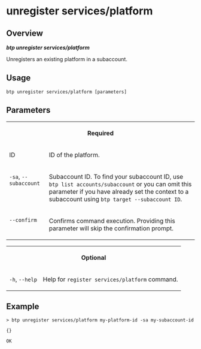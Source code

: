 <!-- loio4ab18b71bdb241f481b247deec68cf36 -->

# unregister services/platform



<a name="loio4ab18b71bdb241f481b247deec68cf36__section_xcr_2nt_pkb"/>

## Overview



***btp unregister services/platform*** 

Unregisters an existing platform in a subaccount.



<a name="loio4ab18b71bdb241f481b247deec68cf36__section_fp5_f4t_pkb"/>

## Usage

`btp unregister services/platform [parameters]`



<a name="loio4ab18b71bdb241f481b247deec68cf36__section_hdy_lpt_pkb"/>

## Parameters


<table>
<tr>
<th valign="top" colspan="2">

Required



</th>
</tr>
<tr>
<td valign="top">

ID



</td>
<td valign="top">

ID of the platform.



</td>
</tr>
<tr>
<td valign="top">

`-sa`, `--subaccount`



</td>
<td valign="top">

Subaccount ID. To find your subaccount ID, use `btp list accounts/subaccount` or you can omit this parameter if you have already set the context to a subaccount using `btp target --subaccount ID`.



</td>
</tr>
<tr>
<td valign="top">

`--confirm`



</td>
<td valign="top">

Confirms command execution. Providing this parameter will skip the confirmation prompt.



</td>
</tr>
</table>


<table>
<tr>
<th valign="top" colspan="2">

Optional



</th>
</tr>
<tr>
<td valign="top">

`-h`, `--help`



</td>
<td valign="top">

Help for `register services/platform` command.



</td>
</tr>
</table>



<a name="loio4ab18b71bdb241f481b247deec68cf36__section_r4y_3lr_vkb"/>

## Example

```
> btp unregister services/platform my-platform-id -sa my-subaccount-id

{}

OK

```

